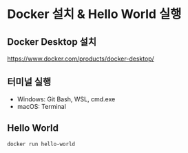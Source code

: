 # Docker 설치 & Hello World 실행

## Docker Desktop 설치

https://www.docker.com/products/docker-desktop/


## 터미널 실행

- Windows: Git Bash, WSL, cmd.exe
- macOS: Terminal


## Hello World

```sh
docker run hello-world
```